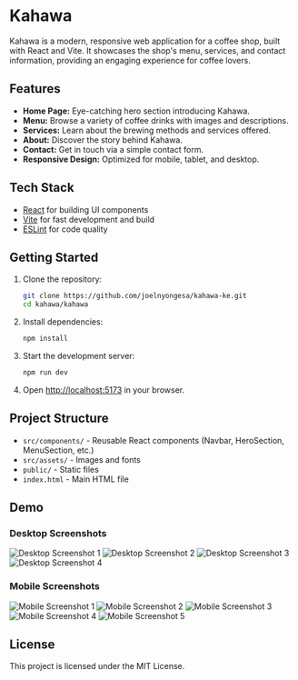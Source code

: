 # Kahawa

Kahawa is a modern, responsive web application for a coffee shop, built with React and Vite. It showcases the shop's menu, services, and contact information, providing an engaging experience for coffee lovers.

## Features

- **Home Page:** Eye-catching hero section introducing Kahawa.
- **Menu:** Browse a variety of coffee drinks with images and descriptions.
- **Services:** Learn about the brewing methods and services offered.
- **About:** Discover the story behind Kahawa.
- **Contact:** Get in touch via a simple contact form.
- **Responsive Design:** Optimized for mobile, tablet, and desktop.

## Tech Stack

- [React](https://react.dev/) for building UI components
- [Vite](https://vitejs.dev/) for fast development and build
- [ESLint](https://eslint.org/) for code quality

## Getting Started

1. Clone the repository:
   ```bash
   git clone https://github.com/joelnyongesa/kahawa-ke.git
   cd kahawa/kahawa
   ```
2. Install dependencies:
   ```bash
   npm install
   ```
3. Start the development server:
   ```bash
   npm run dev
   ```
4. Open [http://localhost:5173](http://localhost:5173) in your browser.

## Project Structure

- `src/components/` - Reusable React components (Navbar, HeroSection, MenuSection, etc.)
- `src/assets/` - Images and fonts
- `public/` - Static files
- `index.html` - Main HTML file

## Demo

### Desktop Screenshots

![Desktop Screenshot 1](src/assets/screenshots/desktop/Screenshot%20From%202025-09-01%2012-09-41.png)
![Desktop Screenshot 2](src/assets/screenshots/desktop/Screenshot%20From%202025-09-01%2012-09-49.png)
![Desktop Screenshot 3](src/assets/screenshots/desktop/Screenshot%20From%202025-09-01%2012-10-03.png)
![Desktop Screenshot 4](src/assets/screenshots/desktop/Screenshot%20From%202025-09-01%2012-10-12.png)

### Mobile Screenshots

![Mobile Screenshot 1](src/assets/screenshots/mobile/Screenshot%20From%202025-09-01%2012-06-17.png)
![Mobile Screenshot 2](src/assets/screenshots/mobile/Screenshot%20From%202025-09-01%2012-06-42.png)
![Mobile Screenshot 3](src/assets/screenshots/mobile/Screenshot%20From%202025-09-01%2012-06-51.png)
![Mobile Screenshot 4](src/assets/screenshots/mobile/Screenshot%20From%202025-09-01%2012-07-09.png)
![Mobile Screenshot 5](src/assets/screenshots/mobile/Screenshot%20From%202025-09-01%2012-07-14.png)

## License

This project is licensed under the MIT License.
